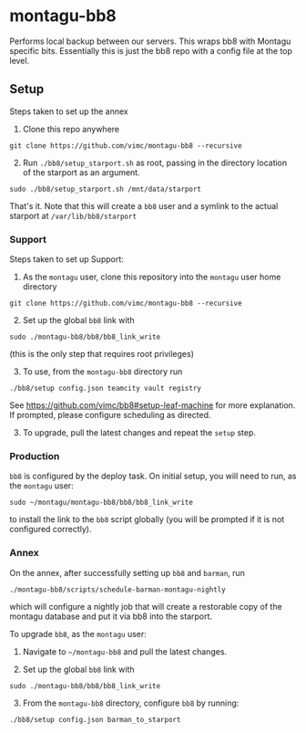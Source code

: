 # montagu-bb8
Performs local backup between our servers. This wraps bb8 with Montagu specific 
bits. Essentially this is just the bb8 repo with a config file at the top level.

## Setup

Steps taken to set up the annex
1. Clone this repo anywhere
```
git clone https://github.com/vimc/montagu-bb8 --recursive
```

2. Run `./bb8/setup_starport.sh` as root, passing in the directory location of the starport as an argument.
```
sudo ./bb8/setup_starport.sh /mnt/data/starport
```

That's it. Note that this will create a `bb8` user and a symlink to the actual starport at `/var/lib/bb8/starport`

### Support

Steps taken to set up Support:

1. As the `montagu` user, clone this repository into the `montagu` user home directory

```
git clone https://github.com/vimc/montagu-bb8 --recursive

```

2. Set up the global `bb8` link with

```
sudo ./montagu-bb8/bb8/bb8_link_write
```

(this is the only step that requires root privileges)


3. To use, from the `montagu-bb8` directory run

```
./bb8/setup config.json teamcity vault registry
```

See https://github.com/vimc/bb8#setup-leaf-machine for more explanation.  If prompted, please configure scheduling as directed.

3. To upgrade, pull the latest changes and repeat the `setup` step.

### Production

`bb8` is configured by the deploy task.  On initial setup, you will need to run, as the `montagu` user:

```
sudo ~/montagu/montagu-bb8/bb8/bb8_link_write
```

to install the link to the `bb8` script globally (you will be prompted if it is not configured correctly).

### Annex

On the annex, after successfully setting up `bb8` and `barman`, run

```
./montagu-bb8/scripts/schedule-barman-montagu-nightly
```

which will configure a nightly job that will create a restorable copy of the montagu database and put it via bb8 into the starport.

To upgrade `bb8`, as the `montagu` user:

1. Navigate to `~/montagu-bb8` and pull the latest changes.

2. Set up the global `bb8` link with

```
sudo ./montagu-bb8/bb8/bb8_link_write
```

3. From the `montagu-bb8` directory, configure `bb8` by running:

```
./bb8/setup config.json barman_to_starport
```
